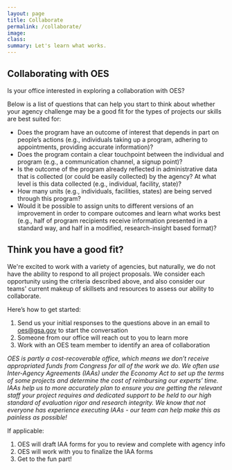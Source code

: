 ```yaml
---
layout: page
title: Collaborate
permalink: /collaborate/
image:
class:
summary: Let's learn what works.
---
```

## Collaborating with OES

Is your office interested in exploring a collaboration with OES?

Below is a list of questions that can help you start to think about whether your agency challenge may be a good fit for the types of projects our skills are best suited for:

 - Does the program have an outcome of interest that depends in part on people’s actions (e.g., individuals taking up a program, adhering to appointments, providing accurate information)?
 - Does the program contain a clear touchpoint between the individual and program (e.g., a communication channel, a signup point)?
 - Is the outcome of the program already reflected in administrative data that is collected (or could be easily collected) by the agency? At what level is this data collected (e.g., individual, facility, state)?
 - How many units (e.g., individuals, facilities, states) are being served through this program? 
 - Would it be possible to assign units to different versions of an improvement in order to compare outcomes and learn what works best (e.g., half of program recipients receive information presented in a standard way, and half in a modified, research-insight based format)?

## Think you have a good fit?

We're excited to work with a variety of agencies, but naturally, we do not have the ability to respond to all project proposals. We consider each opportunity using the criteria described above, and also consider our teams' current makeup of skillsets and resources to assess our ability to collaborate.

Here’s how to get started:
<ol>
<li>Send us your initial responses to the questions above in an email to <a href="mailto:oes@gsa.gov?subject=Collaboration">oes@gsa.gov</a> to start the conversation</li>
<li>Someone from our office will reach out to you to learn more</li>
<li>Work with an OES team member to identify an area of collaboration</li>
</ol>

<i>OES is partly a cost-recoverable office, which means we don’t receive appropriated funds from Congress for all of the work we do. We often use Inter-Agency Agreements (IAAs) under the Economy Act to set up the terms of some projects and determine the cost of reimbursing our experts’ time.  IAAs help us to more accurately plan to ensure you  are getting the relevant staff your project requires and dedicated support to be held to our high standard of evaluation rigor and research integrity. We know that not everyone has experience executing IAAs - our team can help make this as painless as possible!</i>

If applicable:
<ol>
<li>OES will draft IAA forms for you to review and complete with agency info</li>
<li>OES will work with you to finalize the IAA forms</li>
<li>Get to the fun part!</li>
</ol>



